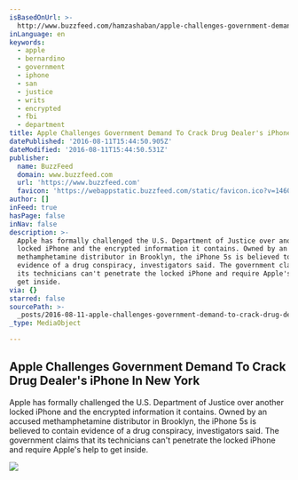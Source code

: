 ```yaml
---
isBasedOnUrl: >-
  http://www.buzzfeed.com/hamzashaban/apple-challenges-government-demand-to-crack-drug-dealers-iph#.lyz519Bpy
inLanguage: en
keywords:
  - apple
  - bernardino
  - government
  - iphone
  - san
  - justice
  - writs
  - encrypted
  - fbi
  - department
title: Apple Challenges Government Demand To Crack Drug Dealer's iPhone In New York
datePublished: '2016-08-11T15:44:50.905Z'
dateModified: '2016-08-11T15:44:50.531Z'
publisher:
  name: BuzzFeed
  domain: www.buzzfeed.com
  url: 'https://www.buzzfeed.com'
  favicon: 'https://webappstatic.buzzfeed.com/static/favicon.ico?v=1460753366'
author: []
inFeed: true
hasPage: false
inNav: false
description: >-
  Apple has formally challenged the U.S. Department of Justice over another
  locked iPhone and the encrypted information it contains. Owned by an accused
  methamphetamine distributor in Brooklyn, the iPhone 5s is believed to contain
  evidence of a drug conspiracy, investigators said. The government claims that
  its technicians can't penetrate the locked iPhone and require Apple's help to
  get inside.
via: {}
starred: false
sourcePath: >-
  _posts/2016-08-11-apple-challenges-government-demand-to-crack-drug-dealers-ip.md
_type: MediaObject

---
```

<article style=""><h1>Apple Challenges Government Demand To Crack Drug Dealer's iPhone In New York</h1><p>Apple has formally challenged the U.S. Department of Justice over another locked iPhone and the encrypted information it contains. Owned by an accused methamphetamine distributor in Brooklyn, the iPhone 5s is believed to contain evidence of a drug conspiracy, investigators said. The government claims that its technicians can't penetrate the locked iPhone and require Apple's help to get inside.</p><img src="https://img.buzzfeed.com/buzzfeed-static/static/2016-04/15/17/campaign_images/webdr05/apple-challenges-government-demand-to-crack-drug--2-12401-1460755652-1_dblbig.jpg" /></article>